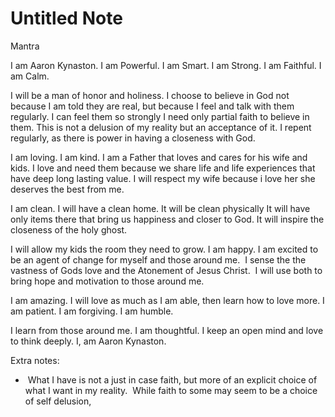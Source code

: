 # Untitled Note

Mantra

I am Aaron Kynaston.
I am Powerful.
I am Smart.
I am Strong.
I am Faithful.
I am Calm.

I will be a man of honor and holiness.
I choose to believe in God not because I am told they are real, but because I feel and talk with them regularly.
I can feel them so strongly I need only partial faith to believe in them.
This is not a delusion of my reality but an acceptance of it.
I repent regularly, as there is power in having a closeness with God.

I am loving.
I am kind.
I am a Father that loves and cares for his wife and kids.
I love and need them because we share life and life experiences that have deep long lasting value.
I will respect my wife because i love her she deserves the best from me.

I am clean.
I will have a clean home.
It will be clean physically
It will have only items there that bring us happiness and closer to God.
It will inspire the closeness of the holy ghost.

I will allow my kids the room they need to grow.
I am happy.
I am excited to be an agent of change for myself and those around me. 
I sense the the vastness of Gods love and the Atonement of Jesus Christ. 
I will use both to bring hope and motivation to those around me.

I am amazing.
I will love as much as I am able, then learn how to love more.
I am patient.
I am forgiving.
I am humble.

I learn from those around me.
I am thoughtful.
I keep an open mind and love to think deeply.
I, am Aaron Kynaston.

Extra notes:

*  What I have is not a just in case faith, but more of an explicit choice of what I want in my reality.  While faith to some may seem to be a choice of self delusion,
